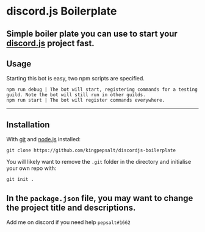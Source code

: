 # discord.js Boilerplate
Simple boiler plate you can use to start your [discord.js](https://discord.js.org/#/) project fast.
---
## Usage
Starting this bot is easy, two npm scripts are specified. 
```
npm run debug | The bot will start, registering commands for a testing guild. Note the bot will still run in other guilds.
npm run start | The bot will register commands everywhere.
```
---
## Installation 
With [git](https://git-scm.com/) and [node.js](https://nodejs.org/) installed:
```
git clone https://github.com/kingpepsalt/discordjs-boilerplate
```
You will likely want to remove the `.git` folder in the directory and initialise your own repo with:
```
git init .
```
In the `package.json` file, you may want to change the project title and descriptions.
---
Add me on discord if you need help `pepsalt#1662`
